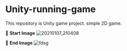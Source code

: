 # Unity-running-game
This repository is Unity game project. simple 2D game.

:small_blue_diamond: **Start Image**
![20210107_210408](https://user-images.githubusercontent.com/76837709/103891110-954a0880-512c-11eb-84b2-bc64c6e2e210.png)

:small_blue_diamond: **End Image**
![fdsg](https://user-images.githubusercontent.com/76837709/103891128-a09d3400-512c-11eb-9117-2e411ce43d2f.png)
